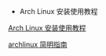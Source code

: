 * Arch Linux 安装使用教程

[Arch Linux 安装使用教程](https://archlinuxstudio.github.io/ArchLinuxTutorial/#/)

[archlinux 简明指南](https://arch.icekylin.online/)
